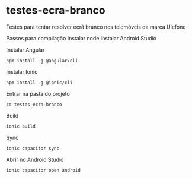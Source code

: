 # testes-ecra-branco
Testes para tentar resolver ecrã branco nos telemóveis da marca Ulefone

Passos para compilação
Instalar node
Instalar Android Studio

Instalar Angular
```
npm install -g @angular/cli
```

Instalar Ionic
```
npm install -g @ionic/cli
```

Entrar na pasta do projeto
```
cd testes-ecra-branco
```

Build
```
ionic build
```

Sync
```
ionic capacitor sync
```

Abrir no Android Studio
```
ionic capacitor open android
```
